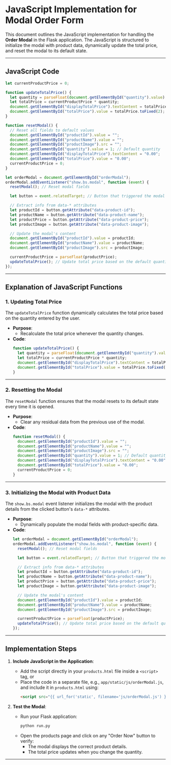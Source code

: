 # JavaScript Implementation for Modal Order Form

This document outlines the JavaScript implementation for handling the **Order Modal** in the Flask application. The JavaScript is structured to initialize the modal with product data, dynamically update the total price, and reset the modal to its default state.

---

## JavaScript Code

```javascript
let currentProductPrice = 0;

function updateTotalPrice() {
  let quantity = parseFloat(document.getElementById("quantity").value) || 0;
  let totalPrice = currentProductPrice * quantity;
  document.getElementById("displayTotalPrice").textContent = totalPrice.toFixed(2);
  document.getElementById("totalPrice").value = totalPrice.toFixed(2);
}

function resetModal() {
  // Reset all fields to default values
  document.getElementById("productId").value = "";
  document.getElementById("productName").value = "";
  document.getElementById("productImage").src = "";
  document.getElementById("quantity").value = 1; // Default quantity
  document.getElementById("displayTotalPrice").textContent = "0.00";
  document.getElementById("totalPrice").value = "0.00";
  currentProductPrice = 0;
}

let orderModal = document.getElementById("orderModal");
orderModal.addEventListener("show.bs.modal", function (event) {
  resetModal(); // Reset modal fields

  let button = event.relatedTarget; // Button that triggered the modal

  // Extract info from data-* attributes
  let productId = button.getAttribute("data-product-id");
  let productName = button.getAttribute("data-product-name");
  let productPrice = button.getAttribute("data-product-price");
  let productImage = button.getAttribute("data-product-image");

  // Update the modal's content
  document.getElementById("productId").value = productId;
  document.getElementById("productName").value = productName;
  document.getElementById("productImage").src = productImage;

  currentProductPrice = parseFloat(productPrice);
  updateTotalPrice(); // Update total price based on the default quantity
});
```

---

## Explanation of JavaScript Functions

### 1. **Updating Total Price**

The `updateTotalPrice` function dynamically calculates the total price based on the quantity entered by the user.

- **Purpose**:
  - Recalculate the total price whenever the quantity changes.
- **Code**:
  ```javascript
  function updateTotalPrice() {
    let quantity = parseFloat(document.getElementById("quantity").value) || 0;
    let totalPrice = currentProductPrice * quantity;
    document.getElementById("displayTotalPrice").textContent = totalPrice.toFixed(2);
    document.getElementById("totalPrice").value = totalPrice.toFixed(2);
  }
  ```

---

### 2. **Resetting the Modal**

The `resetModal` function ensures that the modal resets to its default state every time it is opened.

- **Purpose**:
  - Clear any residual data from the previous use of the modal.
- **Code**:
  ```javascript
  function resetModal() {
    document.getElementById("productId").value = "";
    document.getElementById("productName").value = "";
    document.getElementById("productImage").src = "";
    document.getElementById("quantity").value = 1; // Default quantity
    document.getElementById("displayTotalPrice").textContent = "0.00";
    document.getElementById("totalPrice").value = "0.00";
    currentProductPrice = 0;
  }
  ```

---

### 3. **Initializing the Modal with Product Data**

The `show.bs.modal` event listener initializes the modal with the product details from the clicked button's `data-*` attributes.

- **Purpose**:
  - Dynamically populate the modal fields with product-specific data.
- **Code**:
  ```javascript
  let orderModal = document.getElementById("orderModal");
  orderModal.addEventListener("show.bs.modal", function (event) {
    resetModal(); // Reset modal fields

    let button = event.relatedTarget; // Button that triggered the modal

    // Extract info from data-* attributes
    let productId = button.getAttribute("data-product-id");
    let productName = button.getAttribute("data-product-name");
    let productPrice = button.getAttribute("data-product-price");
    let productImage = button.getAttribute("data-product-image");

    // Update the modal's content
    document.getElementById("productId").value = productId;
    document.getElementById("productName").value = productName;
    document.getElementById("productImage").src = productImage;

    currentProductPrice = parseFloat(productPrice);
    updateTotalPrice(); // Update total price based on the default quantity
  });
  ```

---

## Implementation Steps

1. **Include JavaScript in the Application**:
   - Add the script directly in your `products.html` file inside a `<script>` tag, or
   - Place the code in a separate file, e.g., `app/static/js/orderModal.js`, and include it in `products.html` using:
     ```html
     <script src="{{ url_for('static', filename='js/orderModal.js') }}"></script>
     ```

2. **Test the Modal**:
   - Run your Flask application:
     ```bash
     python run.py
     ```
   - Open the products page and click on any "Order Now" button to verify:
     - The modal displays the correct product details.
     - The total price updates when you change the quantity.

---


